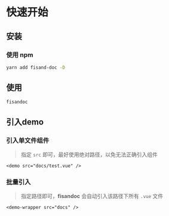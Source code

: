# 快速开始

## 安装

### 使用 npm

```bash
yarn add fisand-doc -D
```

## 使用

```bash
fisandoc
```

## 引入demo

### 引入单文件组件

> 指定 `src` 即可，最好使用绝对路径，以免无法正确引入组件

```vue
<demo src="docs/test.vue" />
```

<demo src="docs/test.vue" />

### 批量引入

> 指定路径即可，**fisandoc** 会自动引入该路径下所有 `.vue` 文件

```vue
<demo-wrapper src="docs" />
```

<demo-wrapper src="docs" />
